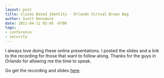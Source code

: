 ```yaml
---
layout: post
title: Claims Based Identity - Orlando Virtual Brown Bag
author: Scott Densmore
date: 2011-04-11 02:45 -0700
tags:
- conference
- security
---
```


I always love doing these online presentations. I posted the slides and a link to the recording for those that want to follow along. Thanks for the guys in Orlando for allowing me the time to speak.

Go get the recording and slides [here](http://scottdensmore.typepad.com/blog/talks.html).